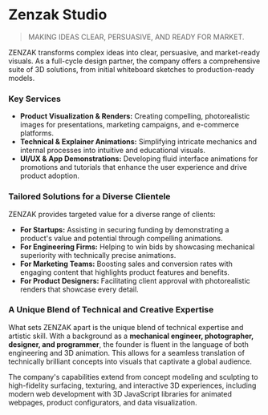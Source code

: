 # Zenzak Studio

> MAKING IDEAS CLEAR, PERSUASIVE, AND READY FOR MARKET.

ZENZAK transforms complex ideas into clear, persuasive, and market-ready visuals. As a full-cycle design partner, the company offers a comprehensive suite of 3D solutions, from initial whiteboard sketches to production-ready models.

### Key Services

- **Product Visualization & Renders:** Creating compelling, photorealistic images for presentations, marketing campaigns, and e-commerce platforms.
- **Technical & Explainer Animations:** Simplifying intricate mechanics and internal processes into intuitive and educational visuals.
- **UI/UX & App Demonstrations:** Developing fluid interface animations for promotions and tutorials that enhance the user experience and drive product adoption.

### Tailored Solutions for a Diverse Clientele

ZENZAK provides targeted value for a diverse range of clients:

- **For Startups:** Assisting in securing funding by demonstrating a product's value and potential through compelling animations.
- **For Engineering Firms:** Helping to win bids by showcasing mechanical superiority with technically precise animations.
- **For Marketing Teams:** Boosting sales and conversion rates with engaging content that highlights product features and benefits.
- **For Product Designers:** Facilitating client approval with photorealistic renders that showcase every detail.

### A Unique Blend of Technical and Creative Expertise

What sets ZENZAK apart is the unique blend of technical expertise and artistic skill. With a background as a **mechanical engineer, photographer, designer, and programmer**, the founder is fluent in the language of both engineering and 3D animation. This allows for a seamless translation of technically brilliant concepts into visuals that captivate a global audience.

The company's capabilities extend from concept modeling and sculpting to high-fidelity surfacing, texturing, and interactive 3D experiences, including modern web development with 3D JavaScript libraries for animated webpages, product configurators, and data visualization.

